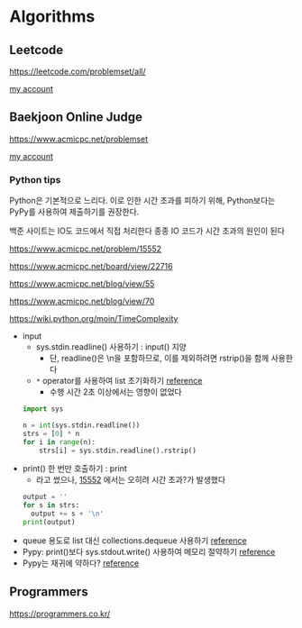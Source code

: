 # Algorithms

## Leetcode

https://leetcode.com/problemset/all/

[my account](https://leetcode.com/hojongs/)

## Baekjoon Online Judge

https://www.acmicpc.net/problemset

[my account](https://www.acmicpc.net/user/ssaemo)

### Python tips

Python은 기본적으로 느리다. 이로 인한 시간 초과를 피하기 위해, Python보다는 PyPy를 사용하여 제출하기를 권장한다.

백준 사이트는 IO도 코드에서 직접 처리한다 종종 IO 코드가 시간 초과의 원인이 된다

https://www.acmicpc.net/problem/15552

https://www.acmicpc.net/board/view/22716

https://www.acmicpc.net/blog/view/55

https://www.acmicpc.net/blog/view/70

https://wiki.python.org/moin/TimeComplexity

- input
    - sys.stdin.readline() 사용하기 : input() 지양
        - 단, readline()은 \n을 포함하므로, 이를 제외하려면 rstrip()을 함께 사용한다
    - `*` operator를 사용하여 list 초기화하기
      [reference](https://www.geeksforgeeks.org/python-which-is-faster-to-initialize-lists/)
        - 수행 시간 2초 이상에서는 영향이 없었다
    ```python
    import sys

    n = int(sys.stdin.readline())
    strs = [0] * n
    for i in range(n):
        strs[i] = sys.stdin.readline().rstrip()
    ```
- print() 한 번만 호출하기 : print
    - 라고 썼으나, [15552](https://www.acmicpc.net/problem/15552) 에서는 오히려 시간 초과?가 발생했다
    ```python
    output = ''
    for s in strs:
      output += s + '\n'
    print(output)
    ```
- queue 용도로 list 대신 collections.dequeue 사용하기 [reference](https://www.acmicpc.net/blog/view/70)
- Pypy: print()보다 sys.stdout.write() 사용하여 메모리 절약하기 [reference](https://www.acmicpc.net/blog/view/70)
- Pypy는 재귀에 약하다? [reference](https://www.acmicpc.net/blog/view/70)

## Programmers

https://programmers.co.kr/
